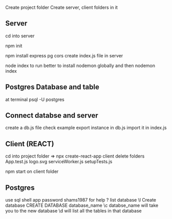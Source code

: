 Create project folder
Create server, client folders in it

## Server
cd into server
<!-- this will keep track of all the packages inside the application -->
npm init   
<!-- express: create a server in node.js -->
<!-- pg: connect dB to server -->
<!-- cors: allows different domain apps to work with each other -->
npm install express pg cors
create index.js file in server
<!-- check index.js for essentials to start server -->
node index to run
better to install nodemon globally and then
nodemon index

## Postgres Database and table
at terminal 
psql -U postgres


## Connect databse and server
create a db.js file
check example
export instance in db.js
import it in index.js

## Client  (REACT)
cd into project folder
=> npx create-react-app client
delete folders App.test.js logo.svg serviceWorker.js setupTests.js

npm start  on client folder


## Postgres
use sql shell app     password shams1987
for help    \?
list database     \l
Create database   CREATE DATABASE database_name
\c databse_name will take you to the new database
\d    will list all the tables in that database
 
